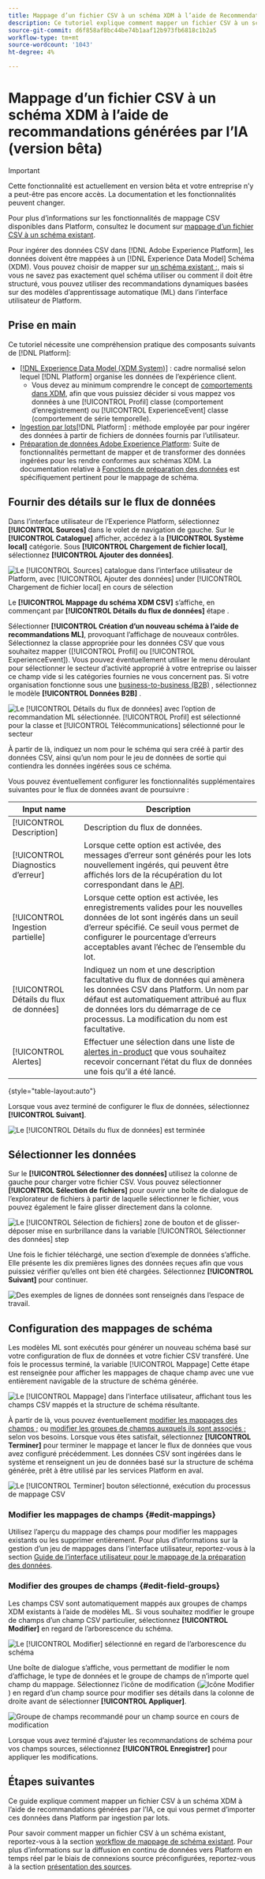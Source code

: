 ```yaml
---
title: Mappage d’un fichier CSV à un schéma XDM à l’aide de Recommendations généré par l’IA (bêta)
description: Ce tutoriel explique comment mapper un fichier CSV à un schéma XDM à l’aide de recommandations générées par l’IA.
source-git-commit: d6f858af8bc44be74b1aaf12b973fb6818c1b2a5
workflow-type: tm+mt
source-wordcount: '1043'
ht-degree: 4%

---
```


# Mappage d’un fichier CSV à un schéma XDM à l’aide de recommandations générées par l’IA (version bêta)

>[!IMPORTANT]
>
>Cette fonctionnalité est actuellement en version bêta et votre entreprise n’y a peut-être pas encore accès. La documentation et les fonctionnalités peuvent changer.
>
>Pour plus d’informations sur les fonctionnalités de mappage CSV disponibles dans Platform, consultez le document sur [mappage d’un fichier CSV à un schéma existant](./existing-schema.md).

Pour ingérer des données CSV dans [!DNL Adobe Experience Platform], les données doivent être mappées à un [!DNL Experience Data Model] Schéma (XDM). Vous pouvez choisir de mapper sur [un schéma existant ;](./existing-schema.md), mais si vous ne savez pas exactement quel schéma utiliser ou comment il doit être structuré, vous pouvez utiliser des recommandations dynamiques basées sur des modèles d’apprentissage automatique (ML) dans l’interface utilisateur de Platform.

## Prise en main

Ce tutoriel nécessite une compréhension pratique des composants suivants de [!DNL Platform]:

* [[!DNL Experience Data Model (XDM System)]](../../../xdm/home.md) : cadre normalisé selon lequel [!DNL Platform] organise les données de l’expérience client.
   * Vous devez au minimum comprendre le concept de [comportements dans XDM](../../../xdm/home.md#data-behaviors), afin que vous puissiez décider si vous mappez vos données à une [!UICONTROL Profil] classe (comportement d’enregistrement) ou [!UICONTROL ExperienceEvent] classe (comportement de série temporelle).
* [Ingestion par lots](../../batch-ingestion/overview.md)[!DNL Platform] : méthode employée par pour ingérer des données à partir de fichiers de données fournis par l’utilisateur.
* [Préparation de données Adobe Experience Platform](../../batch-ingestion/overview.md): Suite de fonctionnalités permettant de mapper et de transformer des données ingérées pour les rendre conformes aux schémas XDM. La documentation relative à [Fonctions de préparation des données](../../../data-prep/functions.md) est spécifiquement pertinent pour le mappage de schéma.

## Fournir des détails sur le flux de données

Dans l’interface utilisateur de l’Experience Platform, sélectionnez **[!UICONTROL Sources]** dans le volet de navigation de gauche. Sur le **[!UICONTROL Catalogue]** afficher, accédez à la **[!UICONTROL Système local]** catégorie. Sous **[!UICONTROL Chargement de fichier local]**, sélectionnez **[!UICONTROL Ajouter des données]**.

![Le [!UICONTROL Sources] catalogue dans l’interface utilisateur de Platform, avec [!UICONTROL Ajouter des données] under [!UICONTROL Chargement de fichier local] en cours de sélection](../../images/tutorials/map-csv-recommendations/local-file-upload.png)

Le **[!UICONTROL Mappage du schéma XDM CSV]** s’affiche, en commençant par **[!UICONTROL Détails du flux de données]** étape .

Sélectionner **[!UICONTROL Création d’un nouveau schéma à l’aide de recommandations ML]**, provoquant l’affichage de nouveaux contrôles. Sélectionnez la classe appropriée pour les données CSV que vous souhaitez mapper ([!UICONTROL Profil] ou [!UICONTROL ExperienceEvent]). Vous pouvez éventuellement utiliser le menu déroulant pour sélectionner le secteur d’activité approprié à votre entreprise ou laisser ce champ vide si les catégories fournies ne vous concernent pas. Si votre organisation fonctionne sous une [business-to-business (B2B)](../../../xdm/tutorials/relationship-b2b.md) , sélectionnez le modèle **[!UICONTROL Données B2B]** .

![Le [!UICONTROL Détails du flux de données] avec l’option de recommandation ML sélectionnée. [!UICONTROL Profil] est sélectionné pour la classe et [!UICONTROL Télécommunications] sélectionné pour le secteur](../../images/tutorials/map-csv-recommendations/select-class-and-industry.png)

À partir de là, indiquez un nom pour le schéma qui sera créé à partir des données CSV, ainsi qu’un nom pour le jeu de données de sortie qui contiendra les données ingérées sous ce schéma.

Vous pouvez éventuellement configurer les fonctionnalités supplémentaires suivantes pour le flux de données avant de poursuivre :

| Input name | Description |
| --- | --- |
| [!UICONTROL Description] | Description du flux de données. |
| [!UICONTROL Diagnostics d’erreur] | Lorsque cette option est activée, des messages d’erreur sont générés pour les lots nouvellement ingérés, qui peuvent être affichés lors de la récupération du lot correspondant dans le [API](../../batch-ingestion/api-overview.md). |
| [!UICONTROL Ingestion partielle] | Lorsque cette option est activée, les enregistrements valides pour les nouvelles données de lot sont ingérés dans un seuil d’erreur spécifié. Ce seuil vous permet de configurer le pourcentage d’erreurs acceptables avant l’échec de l’ensemble du lot. |
| [!UICONTROL Détails du flux de données] | Indiquez un nom et une description facultative du flux de données qui amènera les données CSV dans Platform. Un nom par défaut est automatiquement attribué au flux de données lors du démarrage de ce processus. La modification du nom est facultative. |
| [!UICONTROL Alertes] | Effectuer une sélection dans une liste de [alertes in-product](../../../observability/alerts/overview.md) que vous souhaitez recevoir concernant l’état du flux de données une fois qu’il a été lancé. |

{style=&quot;table-layout:auto&quot;}

Lorsque vous avez terminé de configurer le flux de données, sélectionnez **[!UICONTROL Suivant]**.

![Le [!UICONTROL Détails du flux de données] est terminée](../../images/tutorials/map-csv-recommendations/dataflow-detail-complete.png)

## Sélectionner les données

Sur le **[!UICONTROL Sélectionner des données]** utilisez la colonne de gauche pour charger votre fichier CSV. Vous pouvez sélectionner **[!UICONTROL Sélection de fichiers]** pour ouvrir une boîte de dialogue de l’explorateur de fichiers à partir de laquelle sélectionner le fichier, vous pouvez également le faire glisser directement dans la colonne.

![Le [!UICONTROL Sélection de fichiers] zone de bouton et de glisser-déposer mise en surbrillance dans la variable [!UICONTROL Sélectionner des données] step](../../images/tutorials/map-csv-recommendations/upload-files.png)

Une fois le fichier téléchargé, une section d’exemple de données s’affiche. Elle présente les dix premières lignes des données reçues afin que vous puissiez vérifier qu’elles ont bien été chargées. Sélectionnez **[!UICONTROL Suivant]** pour continuer.

![Des exemples de lignes de données sont renseignés dans l’espace de travail.](../../images/tutorials/map-csv-recommendations/data-uploaded.png)

## Configuration des mappages de schéma

Les modèles ML sont exécutés pour générer un nouveau schéma basé sur votre configuration de flux de données et votre fichier CSV transféré. Une fois le processus terminé, la variable [!UICONTROL Mappage] Cette étape est renseignée pour afficher les mappages de chaque champ avec une vue entièrement navigable de la structure de schéma générée.

![Le [!UICONTROL Mappage] dans l’interface utilisateur, affichant tous les champs CSV mappés et la structure de schéma résultante.](../../images/tutorials/map-csv-recommendations/schema-generated.png)

À partir de là, vous pouvez éventuellement [modifier les mappages des champs ;](#edit-mappings) ou [modifier les groupes de champs auxquels ils sont associés ;](#edit-schema) selon vos besoins. Lorsque vous êtes satisfait, sélectionnez **[!UICONTROL Terminer]** pour terminer le mappage et lancer le flux de données que vous avez configuré précédemment. Les données CSV sont ingérées dans le système et renseignent un jeu de données basé sur la structure de schéma générée, prêt à être utilisé par les services Platform en aval.

![Le [!UICONTROL Terminer] bouton sélectionné, exécution du processus de mappage CSV](../../images/tutorials/map-csv-recommendations/finish-mapping.png)

### Modifier les mappages de champs {#edit-mappings}

Utilisez l’aperçu du mappage des champs pour modifier les mappages existants ou les supprimer entièrement. Pour plus d’informations sur la gestion d’un jeu de mappages dans l’interface utilisateur, reportez-vous à la section [Guide de l’interface utilisateur pour le mappage de la préparation des données](../../../data-prep/ui/mapping.md#mapping-interface).

### Modifier des groupes de champs {#edit-field-groups}

Les champs CSV sont automatiquement mappés aux groupes de champs XDM existants à l’aide de modèles ML. Si vous souhaitez modifier le groupe de champs d’un champ CSV particulier, sélectionnez **[!UICONTROL Modifier]** en regard de l’arborescence du schéma.

![Le [!UICONTROL Modifier] sélectionné en regard de l’arborescence du schéma](../../images/tutorials/map-csv-recommendations/edit-schema-structure.png)

Une boîte de dialogue s’affiche, vous permettant de modifier le nom d’affichage, le type de données et le groupe de champs de n’importe quel champ du mappage. Sélectionnez l’icône de modification (![Icône Modifier](../../images/tutorials/map-csv-recommendations/edit-icon.png)) en regard d’un champ source pour modifier ses détails dans la colonne de droite avant de sélectionner **[!UICONTROL Appliquer]**.

![Groupe de champs recommandé pour un champ source en cours de modification](../../images/tutorials/map-csv-recommendations/select-schema-field.png)

Lorsque vous avez terminé d’ajuster les recommandations de schéma pour vos champs sources, sélectionnez **[!UICONTROL Enregistrer]** pour appliquer les modifications.

## Étapes suivantes

Ce guide explique comment mapper un fichier CSV à un schéma XDM à l’aide de recommandations générées par l’IA, ce qui vous permet d’importer ces données dans Platform par ingestion par lots.

Pour savoir comment mapper un fichier CSV à un schéma existant, reportez-vous à la section [workflow de mappage de schéma existant](./existing-schema.md). Pour plus d’informations sur la diffusion en continu de données vers Platform en temps réel par le biais de connexions source préconfigurées, reportez-vous à la section [présentation des sources](../../../sources/home.md).
